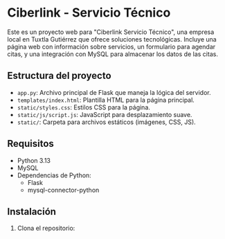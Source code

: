 # Ciberlink - Servicio Técnico

Este es un proyecto web para "Ciberlink Servicio Técnico", una empresa local en Tuxtla Gutiérrez que ofrece soluciones tecnológicas. Incluye una página web con información sobre servicios, un formulario para agendar citas, y una integración con MySQL para almacenar los datos de las citas.

## Estructura del proyecto
- `app.py`: Archivo principal de Flask que maneja la lógica del servidor.
- `templates/index.html`: Plantilla HTML para la página principal.
- `static/styles.css`: Estilos CSS para la página.
- `static/js/script.js`: JavaScript para desplazamiento suave.
- `static/`: Carpeta para archivos estáticos (imágenes, CSS, JS).

## Requisitos
- Python 3.13
- MySQL
- Dependencias de Python:
  - Flask
  - mysql-connector-python

## Instalación
1. Clona el repositorio:
